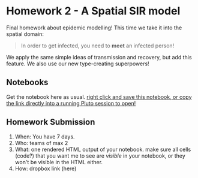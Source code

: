 # Homework 2 - A Spatial SIR model

Final homework about epidemic modelling! This time we take it into the spatial domain: 

> In order to get infected, you need to **meet** an infected person!

We apply the same simple ideas of transmission and recovery, but add this feature. We also use our new type-creating superpowers!

## Notebooks

Get the notebook here as usual. [right click and save this notebook, or copy the link directly into a running Pluto session to open!](https://github.com/floswald/NumericalMethods/blob/master/homework/homework2/epidemic.jl)

## Homework Submission


1. When: You have 7 days.
2. Who: teams of max 2
3. What: one rendered HTML output of your notebook. make sure all cells (code?) that you want me to see are *visible* in your notebook, or they won't  be visible in the HTML either.
4. How: dropbox link (here)
